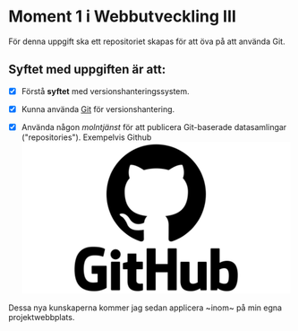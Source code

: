 # Moment 1 i Webbutveckling III

För denna uppgift ska ett repositoriet skapas för att öva på att använda Git.

## Syftet med uppgiften är att:

- [X] Förstå **syftet** med versionshanteringssystem.

- [X] Kunna använda [Git](https://git-scm.com/) för versionshantering.

- [X] Använda någon _molntjänst_ för att publicera Git-baserade datasamlingar ("repositories"). Exempelvis Github
![GitHub logo](./github-logo.png)


Dessa nya kunskaperna kommer jag sedan applicera ~inom~ på min egna projektwebbplats.

